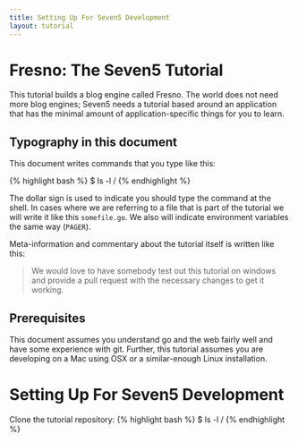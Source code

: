 ```yaml
---
title: Setting Up For Seven5 Development
layout: tutorial
---
```


<a name="start"></a>

# Fresno: The Seven5 Tutorial

This tutorial builds a blog engine called Fresno. The world does not need
more blog engines; Seven5 needs a tutorial based around an application
that has the minimal amount of application-specific things for you to learn.

## Typography in this document

This document writes commands that you type like this:

{% highlight bash %}
$ ls -l /
{% endhighlight %}

The dollar sign is used to indicate you should type the command at the
shell.  In cases where we are referring to a file that is part of the
tutorial we will write it like this `somefile.go`.  We also will indicate
environment variables the same way (`PAGER`).

Meta-information and commentary about the tutorial itself is written like
this:

> We would love to have somebody test out this tutorial on windows
> and provide a pull request with the necessary changes to get it working.

## Prerequisites

This document assumes you understand go and the web fairly well and
have some experience with git.  Further, this tutorial
assumes you are developing on a Mac using OSX or a similar-enough Linux
installation.  

<a name="setup"></a>

# Setting Up For Seven5 Development

Clone the tutorial repository:
{% highlight bash %}
$ ls -l /
{% endhighlight %}

